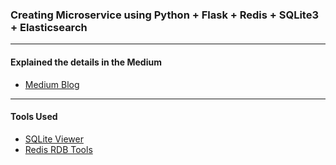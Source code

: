 ### Creating Microservice using Python + Flask + Redis + SQLite3 + Elasticsearch
------

#### Explained the details in the Medium

+ [Medium Blog](https://medium.com/@somesh-rokz/create-a-simple-python-microservice-with-elasticsearch-apm-monitoring-in-5-minutes-source-code-ee20aa9b09ce)

---------
#### Tools Used

+ [SQLite Viewer](https://sqliteviewer.app/)
+ [Redis RDB Tools](https://github.com/sripathikrishnan/redis-rdb-tools)


